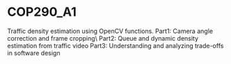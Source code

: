 # COP290_A1
Traffic density estimation using OpenCV functions.
Part1: Camera angle correction and frame cropping\\
Part2: Queue and dynamic density estimation from traffic video
Part3: Understanding and analyzing trade-offs in software design
